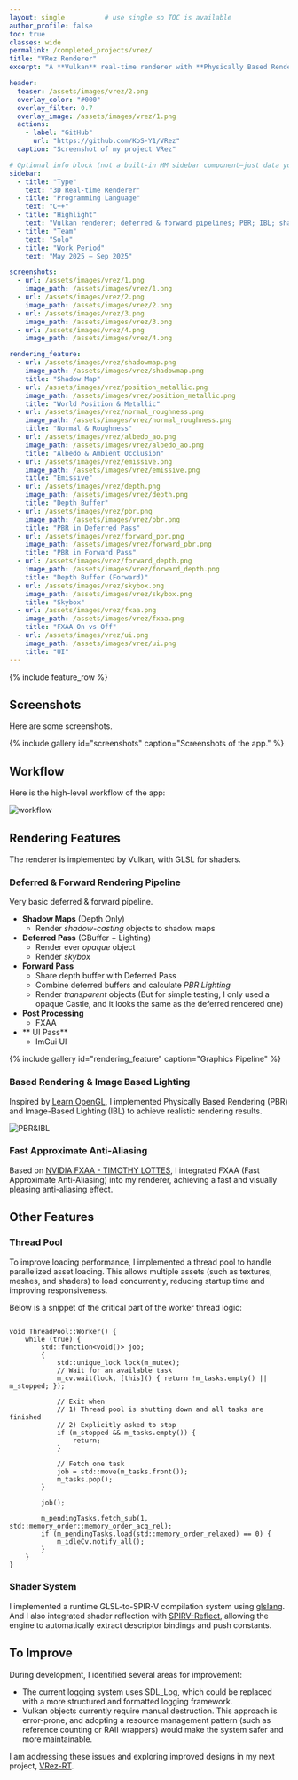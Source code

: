 ```yaml
---
layout: single          # use single so TOC is available
author_profile: false
toc: true
classes: wide
permalink: /completed_projects/vrez/
title: "VRez Renderer"
excerpt: "A **Vulkan** real-time renderer with **Physically Based Rendering**, **Image-Based Lighting**, **Forward + Deferred Pipelines**, **Shadow Map**, and **FXAA**."

header:
  teaser: /assets/images/vrez/2.png 
  overlay_color: "#000"
  overlay_filter: 0.7
  overlay_image: /assets/images/vrez/1.png
  actions:
    - label: "GitHub"
      url: "https://github.com/KoS-Y1/VRez"
  caption: "Screenshot of my project VRez"

# Optional info block (not a built-in MM sidebar component—just data you can render manually if you want)
sidebar:
  - title: "Type"
    text: "3D Real-time Renderer"
  - title: "Programming Language"
    text: "C++"
  - title: "Highlight"
    text: "Vulkan renderer; deferred & forward pipelines; PBR; IBL; shadow map; FXAA"
  - title: "Team"
    text: "Solo"
  - title: "Work Period"
    text: "May 2025 – Sep 2025"

screenshots:
  - url: /assets/images/vrez/1.png
    image_path: /assets/images/vrez/1.png
  - url: /assets/images/vrez/2.png
    image_path: /assets/images/vrez/2.png
  - url: /assets/images/vrez/3.png
    image_path: /assets/images/vrez/3.png
  - url: /assets/images/vrez/4.png
    image_path: /assets/images/vrez/4.png

rendering_feature:
  - url: /assets/images/vrez/shadowmap.png
    image_path: /assets/images/vrez/shadowmap.png
    title: "Shadow Map"
  - url: /assets/images/vrez/position_metallic.png
    image_path: /assets/images/vrez/position_metallic.png
    title: "World Position & Metallic"
  - url: /assets/images/vrez/normal_roughness.png
    image_path: /assets/images/vrez/normal_roughness.png
    title: "Normal & Roughness"
  - url: /assets/images/vrez/albedo_ao.png
    image_path: /assets/images/vrez/albedo_ao.png
    title: "Albedo & Ambient Occlusion"
  - url: /assets/images/vrez/emissive.png
    image_path: /assets/images/vrez/emissive.png
    title: "Emissive"
  - url: /assets/images/vrez/depth.png
    image_path: /assets/images/vrez/depth.png
    title: "Depth Buffer"
  - url: /assets/images/vrez/pbr.png
    image_path: /assets/images/vrez/pbr.png
    title: "PBR in Deferred Pass"
  - url: /assets/images/vrez/forward_pbr.png
    image_path: /assets/images/vrez/forward_pbr.png
    title: "PBR in Forward Pass"
  - url: /assets/images/vrez/forward_depth.png
    image_path: /assets/images/vrez/forward_depth.png
    title: "Depth Buffer (Forward)"
  - url: /assets/images/vrez/skybox.png
    image_path: /assets/images/vrez/skybox.png
    title: "Skybox"
  - url: /assets/images/vrez/fxaa.png
    image_path: /assets/images/vrez/fxaa.png
    title: "FXAA On vs Off"
  - url: /assets/images/vrez/ui.png
    image_path: /assets/images/vrez/ui.png
    title: "UI"
---
```


{% include feature_row %}

## Screenshots

Here are some screenshots.

{% include gallery id="screenshots" caption="Screenshots of the app." %}

## Workflow

Here is the high-level workflow of the app:

![workflow](/assets/images/vrez/workflow.png)

## Rendering Features

The renderer is implemented by Vulkan, with GLSL for shaders.

### Deferred & Forward Rendering Pipeline

Very basic deferred & forward pipeline.

+ **Shadow Maps** (Depth Only)
    + Render *shadow-casting* objects to shadow maps
+ **Deferred Pass** (GBuffer + Lighting)
    + Render ever *opaque* object
    + Render *skybox*
+ **Forward Pass** 
    + Share depth buffer with Deferred Pass
    + Combine deferred buffers and calculate *PBR Lighting*
    + Render *transparent* objects (But for simple testing, I only used a opaque Castle, and it looks the same as the deferred rendered one)
+ **Post Processing**
    + FXAA
+ ** UI Pass**
    + ImGui UI

{% include gallery id="rendering_feature" caption="Graphics Pipeline" %}

### Based Rendering & Image Based Lighting

Inspired by [Learn OpenGL](https://learnopengl.com/), I implemented Physically Based Rendering (PBR) and Image-Based Lighting (IBL) to achieve realistic rendering results.

![PBR&IBL](/assets/images/vrez/pbr_result.png)

### Fast Approximate Anti-Aliasing

Based on [NVIDIA FXAA - TIMOTHY LOTTES](https://developer.download.nvidia.com/assets/gamedev/files/sdk/11/FXAA_WhitePaper.pdf), I integrated FXAA (Fast Approximate Anti-Aliasing) into my renderer, achieving a fast and visually pleasing anti-aliasing effect.

## Other Features

### Thread Pool

To improve loading performance, I implemented a thread pool to handle parallelized asset loading.
This allows multiple assets (such as textures, meshes, and shaders) to load concurrently, reducing startup time and improving responsiveness.

Below is a snippet of the critical part of the worker thread logic:

```

void ThreadPool::Worker() {
    while (true) {
        std::function<void()> job;
        {
            std::unique_lock lock(m_mutex);
            // Wait for an available task
            m_cv.wait(lock, [this]() { return !m_tasks.empty() || m_stopped; });

            // Exit when
            // 1) Thread pool is shutting down and all tasks are finished
            // 2) Explicitly asked to stop
            if (m_stopped && m_tasks.empty()) {
                return;
            }

            // Fetch one task
            job = std::move(m_tasks.front());
            m_tasks.pop();
        }

        job();

        m_pendingTasks.fetch_sub(1, std::memory_order::memory_order_acq_rel);
        if (m_pendingTasks.load(std::memory_order_relaxed) == 0) {
            m_idleCv.notify_all();
        }
    }
}

```

### Shader System

I implemented a runtime GLSL-to-SPIR-V compilation system using [glslang](https://github.com/KhronosGroup/glslang). And I also integrated shader reflection with [SPIRV-Reflect](https://github.com/KhronosGroup/SPIRV-Reflect), allowing the engine to automatically extract descriptor bindings and push constants.

## To Improve

During development, I identified several areas for improvement:
+ The current logging system uses SDL_Log, which could be replaced with a more structured and formatted logging framework.
+ Vulkan objects currently require manual destruction. This approach is error-prone, and adopting a resource management pattern (such as reference counting or RAII wrappers) would make the system safer and more maintainable.

I am addressing these issues and exploring improved designs in my next project, [VRez-RT](/in_progress/vrez_rt).